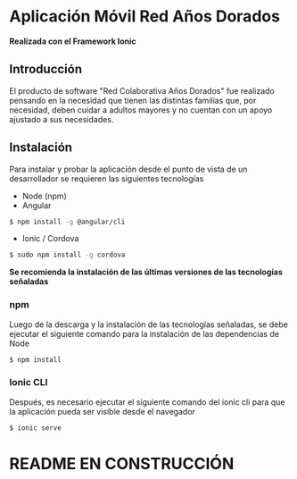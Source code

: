 # Aplicación Móvil Red Años Dorados 
**Realizada con el Framework Ionic**

## Introducción

El producto de software "Red Colaborativa Años Dorados" fue realizado pensando en la necesidad que tienen las distintas familias que, por necesidad, deben cuidar a adultos mayores y no cuentan con un apoyo ajustado a sus necesidades.

## Instalación

Para instalar y probar la aplicación desde el punto de vista de un desarrollador se requieren las siguientes tecnologías

- Node (npm)
- Angular

```sh
$ npm install -g @angular/cli
```
- Ionic / Cordova

```sh
$ sudo npm install -g cordova
```

**Se recomienda la instalación de las últimas versiones de las tecnologías señaladas**

### npm
Luego de la descarga y la instalación de las tecnologías señaladas, se debe ejecutar el siguiente comando para la instalación de las dependencias de Node

```sh
$ npm install
```

### Ionic CLI

Después, es necesario ejecutar el siguiente comando del ionic cli para que la aplicación pueda ser visible desde el navegador

```sh
$ ionic serve
```

# README EN CONSTRUCCIÓN #
